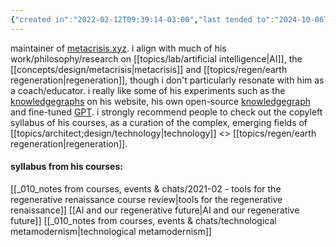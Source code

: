 ```yaml
---
{"created in":"2022-02-12T09:39:14-03:00","last tended to":"2024-10-06T01:03:43-03:00","tags":["lab","person","metacrisis","AI","coaching","regeneration","education","🌱"],"relevancescore":91,"dg-publish":true,"notestage":["🌱"],"permalink":"/people/references/architect-design/stephen-reid/","dgPassFrontmatter":true,"created":"2022-02-12T09:39:14.703-03:00","updated":"2024-10-06T01:09:57.748-03:00"}
---
```


maintainer of [metacrisis.xyz](https://metacrisis.xyz). i align with much of his work/philosophy/research on [[topics/lab/artificial intelligence\|AI]], the [[concepts/design/metacrisis\|metacrisis]] and [[topics/regen/earth regeneration\|regeneration]], though i don't particularly resonate with him as a coach/educator. i really like some of his experiments such as the [knowledgegraphs](https://stephenreid.net/k) on his website, his own open-source [knowledgegraph](https://stephenreid.net/knowledgegraph) and fine-tuned [GPT](https://chatgpt.com/g/g-MIY7jLMJ4-stephen-reid). i strongly recommend people to check out the copyleft syllabus of his courses, as a curation of the complex, emerging fields of [[topics/architect;design/technology\|technology]] <> [[topics/regen/earth regeneration\|regeneration]].

#### syllabus from his courses:

[[_010_notes from courses, events & chats/2021-02 - tools for the regenerative renaissance course review\|tools for the regenerative renaissance]]
[[AI and our regenerative future\|AI and our regenerative future]]
[[_010_notes from courses, events & chats/technological metamodernism\|technological metamodernism]]
